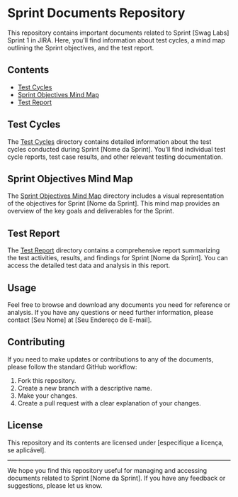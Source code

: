 # Sprint Documents Repository

This repository contains important documents related to Sprint [Swag Labs] Sprint 1 in JIRA. Here, you'll find information about test cycles, a mind map outlining the Sprint objectives, and the test report.

## Contents

- [Test Cycles](./Test%20Cycles/)
- [Sprint Objectives Mind Map](./Sprint%20Objectives%20Mind%20Map/)
- [Test Report](./Test%20Report/)

## Test Cycles

The [Test Cycles](./Test%20Cycles/) directory contains detailed information about the test cycles conducted during Sprint [Nome da Sprint]. You'll find individual test cycle reports, test case results, and other relevant testing documentation.

## Sprint Objectives Mind Map

The [Sprint Objectives Mind Map](./Sprint%20Objectives%20Mind%20Map/) directory includes a visual representation of the objectives for Sprint [Nome da Sprint]. This mind map provides an overview of the key goals and deliverables for the Sprint.

## Test Report

The [Test Report](./Test%20Report/) directory contains a comprehensive report summarizing the test activities, results, and findings for Sprint [Nome da Sprint]. You can access the detailed test data and analysis in this report.

## Usage

Feel free to browse and download any documents you need for reference or analysis. If you have any questions or need further information, please contact [Seu Nome] at [Seu Endereço de E-mail].

## Contributing

If you need to make updates or contributions to any of the documents, please follow the standard GitHub workflow:

1. Fork this repository.
2. Create a new branch with a descriptive name.
3. Make your changes.
4. Create a pull request with a clear explanation of your changes.

## License

This repository and its contents are licensed under [especifique a licença, se aplicável].

---

We hope you find this repository useful for managing and accessing documents related to Sprint [Nome da Sprint]. If you have any feedback or suggestions, please let us know.
